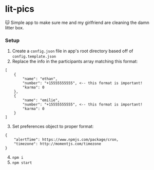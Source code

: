 # lit-pics
🐱 Simple app to make sure me and my girlfriend are cleaning the damn litter box.

### Setup
1. Create a `config.json` file in app's root directory based off of `config.template.json`
2. Replace the info in the participants array matching this format:
```
[
    {
        "name": "ethan",
        "number": "+15555555555", <-- this format is important!
        "karma": 0
    },
    {
        "name": "emilie",
        "number": "+15555555555", <-- this format is important!
        "karma": 0
    }
]
```
3. Set preferences object to proper format:
```
{
    "alertTime": https://www.npmjs.com/package/cron,
    "timezone": http://momentjs.com/timezone
}
```
4. `npm i`
5. `npm start`
